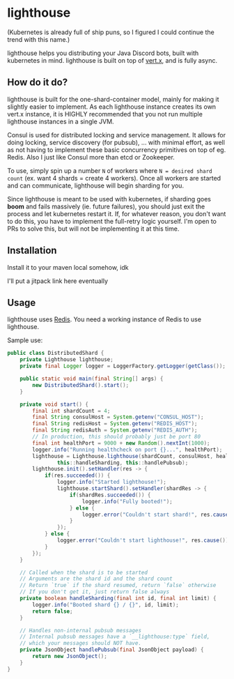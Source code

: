 # lighthouse

(Kubernetes is already full of ship puns, so I figured I could continue
the trend with this name.)

lighthouse helps you distributing your Java Discord bots, built with
kubernetes in mind. lighthouse is built on top of
[vert.x](https://vertx.io), and is fully async.

## How do it do?

lighthouse is built for the one-shard-container model, mainly for making
it slightly easier to implement. As each lighthouse instance creates its
own vert.x instance, it is HIGHLY recommended that you not run multiple
lighthouse instances in a single JVM.

Consul is used for distributed locking and service management. It allows
for doing locking, service discovery (for pubsub), ... with minimal
effort, as well as not having to implement these basic concurrency
primitives on top of eg. Redis. Also I just like Consul more than etcd
or Zookeeper.

To use, simply spin up a number `N` of workers where
`N = desired shard count` (ex. want 4 shards = create 4 workers). Once
all workers are started and can communicate, lighthouse will begin
sharding for you.

Since lighthouse is meant to be used with kubernetes, if sharding goes
**boom** and fails massively (ie. future failures), you should just exit
the process and let kubernetes restart it. If, for whatever reason, you
don't want to do this, you have to implement the full-retry logic
yourself. I'm open to PRs to solve this, but will not be implementing it
at this time.

## Installation

Install it to your maven local somehow, idk

I'll put a jitpack link here eventually

## Usage

lighthouse uses [Redis](https://redis.io). You need a working instance of Redis
to use lighthouse.

Sample use:
```Java
public class DistributedShard {
    private Lighthouse lighthouse;
    private final Logger logger = LoggerFactory.getLogger(getClass());

    public static void main(final String[] args) {
        new DistributedShard().start();
    }

    private void start() {
        final int shardCount = 4;
        final String consulHost = System.getenv("CONSUL_HOST");
        final String redisHost = System.getenv("REDIS_HOST");
        final String redisAuth = System.getenv("REDIS_AUTH");
        // In production, this should probably just be port 80
        final int healthPort = 9000 + new Random().nextInt(1000);
        logger.info("Running healthcheck on port {}...", healthPort);
        lighthouse = Lighthouse.lighthouse(shardCount, consulHost, healthPort, redisHost, redisAuth,
                this::handleSharding, this::handlePubsub);
        lighthouse.init().setHandler(res -> {
            if(res.succeeded()) {
                logger.info("Started lighthouse!");
                lighthouse.startShard().setHandler(shardRes -> {
                    if(shardRes.succeeded()) {
                        logger.info("Fully booted!");
                    } else {
                        logger.error("Couldn't start shard!", res.cause());
                    }
                });
            } else {
                logger.error("Couldn't start lighthouse!", res.cause());
            }
        });
    }

    // Called when the shard is to be started
    // Arguments are the shard id and the shard count
    // Return `true` if the shard resumed, return `false` otherwise
    // If you don't get it, just return false always
    private boolean handleSharding(final int id, final int limit) {
        logger.info("Booted shard {} / {}", id, limit);
        return false;
    }

    // Handles non-internal pubsub messages
    // Internal pubsub messages have a `__lighthouse:type` field,
    // which your messages should NOT have.
    private JsonObject handlePubsub(final JsonObject payload) {
        return new JsonObject();
    }
}
```